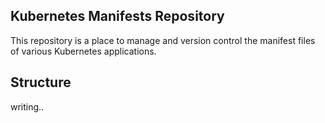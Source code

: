 ## Kubernetes Manifests Repository
This repository is a place to manage and version control the manifest files of various Kubernetes applications.

## Structure
writing..

